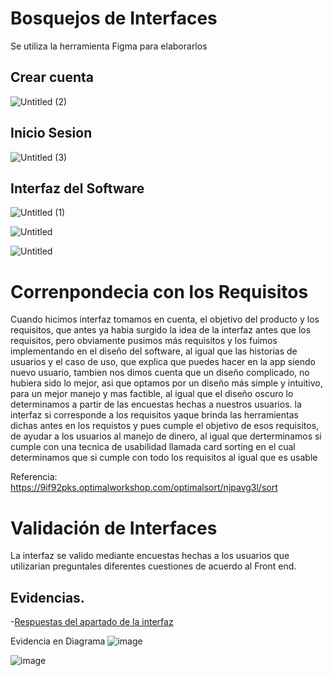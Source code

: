 # Bosquejos de Interfaces
Se utiliza la herramienta Figma para elaborarlos 
## Crear cuenta
![Untitled (2)](https://github.com/JenrriPuch/Prespusto-para-clientes-foraneos/assets/144289868/f51ea3c6-acad-45b2-8719-2f7fed5f628d)

## Inicio Sesion 
![Untitled (3)](https://github.com/JenrriPuch/Prespusto-para-clientes-foraneos/assets/144289868/3b72a892-2a74-4c21-9c92-40ff5cf45153)

## Interfaz del Software
![Untitled (1)](https://github.com/JenrriPuch/Prespusto-para-clientes-foraneos/assets/144289868/c1c9ec3a-b58b-4a8b-8628-c4a95d37053b)

![Untitled](https://github.com/JenrriPuch/Prespusto-para-clientes-foraneos/assets/144289868/649363bf-fba6-4503-81f8-e89a03abd8ea)

![Untitled](https://github.com/JenrriPuch/Prespusto-para-clientes-foraneos/assets/144289868/a6873032-c01b-4bdc-8812-8b5cebecd3bc)

# Correnpondecia con los Requisitos
Cuando hicimos interfaz tomamos en cuenta, el objetivo del producto y los requisitos, que antes ya habia surgido la idea de la interfaz antes que los requisitos, pero obviamente pusimos más requisitos y los fuimos implementando en el diseño del software, al igual que las historias de usuarios y el caso de uso, que explica que puedes hacer en la app siendo nuevo usuario, tambien nos dimos cuenta que un diseño complicado, no hubiera sido lo mejor, asi que optamos por un diseño más simple y intuitivo, para un mejor manejo y mas factible, al igual que el diseño oscuro lo determinamos a partir de las encuestas hechas a nuestros usuarios. la interfaz si corresponde a los requisitos yaque brinda las herramientas dichas antes en los requistos y pues cumple el objetivo de esos requisitos, de ayudar a los usuarios al manejo de dinero, al igual que derterminamos si cumple con una tecnica de usabilidad llamada card sorting en el cual determinamos que si cumple con todo los requisitos al igual que es usable

Referencia:[ https://9if92pks.optimalworkshop.com/optimalsort/njpavg3l/sort ](https://9if92pks.optimalworkshop.com/optimalsort/njpavg3l) 

# Validación de Interfaces

La interfaz se valido mediante encuestas hechas a los usuarios que utilizarian preguntales diferentes cuestiones de acuerdo al Front end.
## Evidencias.

-[Respuestas del apartado de la interfaz](https://docs.google.com/spreadsheets/d/1gB8B_pat_Q8fkLY4HldoDxEHvPBE0GCGcTmWVVH8v4s/edit?usp=sharing)

Evidencia en Diagrama
![image](https://github.com/JenrriPuch/Prespusto-para-clientes-foraneos/assets/144289868/6d73f0d9-8194-41d4-86cc-dcd9d727984c)

![image](https://github.com/JenrriPuch/Prespusto-para-clientes-foraneos/assets/144289868/2704262a-091f-45ca-bfbb-fb52077a0d63)
